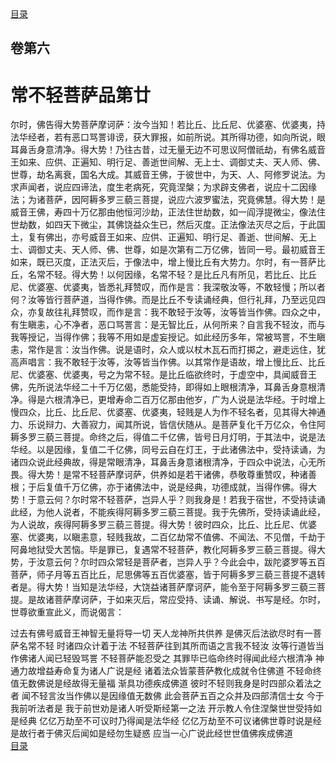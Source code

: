 <div class="menu"><a href="/#/table-of-contents">目录</a></div>
<hgroup>
  <h2>卷第六</h2>
  <h1>常不轻菩萨品第廿</h1>
</hgroup>
<p>
  尔时，佛告得大势菩萨摩诃萨：汝今当知！若比丘、比丘尼、优婆塞、优婆夷，持法华经者，若有恶口骂詈诽谤，获大罪报，如前所说。其所得功德，如向所说，眼耳鼻舌身意清净。得大势！乃往古昔，过无量无边不可思议阿僧祇劫，有佛名威音王如来、应供、正遍知、明行足、善逝世间解、无上士、调御丈夫、天人师、佛、世尊，劫名离衰，国名大成。其威音王佛，于彼世中，为天、人、阿修罗说法。为求声闻者，说应四谛法，度生老病死，究竟涅槃；为求辟支佛者，说应十二因缘法；为诸菩萨，因阿耨多罗三藐三菩提，说应六波罗蜜法，究竟佛慧。得大势！是威音王佛，寿四十万亿那由他恒河沙劫，正法住世劫数，如一阎浮提微尘，像法住世劫数，如四天下微尘，其佛饶益众生已，然后灭度。正法像法灭尽之后，于此国土，复有佛出，亦号威音王如来、应供、正遍知、明行足、善逝、世间解、无上士、调御丈夫、天人师、佛、世尊，如是次第有二万亿佛，皆同一号。最初威音王如来，既已灭度，正法灭后，于像法中，增上慢比丘有大势力。尔时，有一菩萨比丘，名常不轻。得大势！以何因缘，名常不轻？是比丘凡有所见，若比丘、比丘尼、优婆塞、优婆夷，皆悉礼拜赞叹，而作是言：我深敬汝等，不敢轻慢；所以者何？汝等皆行菩萨道，当得作佛。而是比丘不专读诵经典，但行礼拜，乃至远见四众，亦复故往礼拜赞叹，而作是言：我不敢轻于汝等，汝等皆当作佛。四众之中，有生瞋恚，心不净者，恶口骂詈言：是无智比丘，从何所来？自言我不轻汝，而与我等授记，当得作佛；我等不用如是虚妄授记。如此经历多年，常被骂詈，不生瞋恚，常作是言：汝当作佛。说是语时，众人或以杖木瓦石而打掷之，避走远住，犹高声唱言：我不敢轻于汝等，汝等皆当作佛。以其常作是语故，增上慢比丘、比丘尼、优婆塞、优婆夷，号之为常不轻。是比丘临欲终时，于虚空中，具闻威音王佛，先所说法华经二十千万亿偈，悉能受持，即得如上眼根清净，耳鼻舌身意根清净。得是六根清净已，更增寿命二百万亿那由他岁，广为人说是法华经。于时增上慢四众，比丘、比丘尼、优婆塞、优婆夷，轻贱是人为作不轻名者，见其得大神通力、乐说辩力、大善寂力，闻其所说，皆信伏随从。是菩萨复化千万亿众，令住阿耨多罗三藐三菩提。命终之后，得值二千亿佛，皆号日月灯明，于其法中，说是法华经。以是因缘，复值二千亿佛，同号云自在灯王，于此诸佛法中，受持读诵，为诸四众说此经典故，得是常眼清净，耳鼻舌身意诸根清净，于四众中说法，心无所畏。得大势！是常不轻菩萨摩诃萨，供养如是若干诸佛，恭敬尊重赞叹，种诸善根；于后复值千万亿佛，亦于诸佛法中，说是经典，功德成就，当得作佛。得大势！于意云何？尔时常不轻菩萨，岂异人乎？则我身是！若我于宿世，不受持读诵此经，为他人说者，不能疾得阿耨多罗三藐三菩提。我于先佛所，受持读诵此经，为人说故，疾得阿耨多罗三藐三菩提。得大势！彼时四众，比丘、比丘尼、优婆塞、优婆夷，以瞋恚意，轻贱我故，二百亿劫常不值佛、不闻法、不见僧，千劫于阿鼻地狱受大苦恼。毕是罪已，复遇常不轻菩萨，教化阿耨多罗三藐三菩提。得大势，于汝意云何？尔时四众常轻是菩萨者，岂异人乎？今此会中，跋陀婆罗等五百菩萨，师子月等五百比丘，尼思佛等五百优婆塞，皆于阿耨多罗三藐三菩提不退转者是。得大势！当知是法华经，大饶益诸菩萨摩诃萨，能令至于阿耨多罗三藐三菩提。是故诸菩萨摩诃萨，于如来灭后，常应受持、读诵、解说、书写是经。尔时，世尊欲重宣此义，而说偈言：
</p>
<div class="commentary">
  <span class="commentary__sentence">过去有佛</span
  ><span class="commentary__sentence">号威音王</span
  ><span class="commentary__sentence">神智无量</span
  ><span class="commentary__sentence">将导一切</span>
  <span class="commentary__sentence">天人龙神</span
  ><span class="commentary__sentence">所共供养</span>
  <span class="commentary__sentence">是佛灭后</span
  ><span class="commentary__sentence">法欲尽时</span
  ><span class="commentary__sentence">有一菩萨</span
  ><span class="commentary__sentence">名常不轻</span>
  <span class="commentary__sentence">时诸四众</span
  ><span class="commentary__sentence">计着于法</span>
  <span class="commentary__sentence">不轻菩萨</span
  ><span class="commentary__sentence">往到其所</span
  ><span class="commentary__sentence">而语之言</span
  ><span class="commentary__sentence">我不轻汝</span>
  <span class="commentary__sentence">汝等行道</span
  ><span class="commentary__sentence">皆当作佛</span
  ><span class="commentary__sentence">诸人闻已</span
  ><span class="commentary__sentence">轻毁骂詈</span>
  <span class="commentary__sentence">不轻菩萨</span
  ><span class="commentary__sentence">能忍受之</span>
  <span class="commentary__sentence">其罪毕已</span
  ><span class="commentary__sentence">临命终时</span
  ><span class="commentary__sentence">得闻此经</span
  ><span class="commentary__sentence">六根清净</span>
  <span class="commentary__sentence">神通力故</span
  ><span class="commentary__sentence">增益寿命</span
  ><span class="commentary__sentence">复为诸人</span
  ><span class="commentary__sentence">广说是经</span>
  <span class="commentary__sentence">诸着法众</span
  ><span class="commentary__sentence">皆蒙菩萨</span
  ><span class="commentary__sentence">教化成就</span
  ><span class="commentary__sentence">令住佛道</span>
  <span class="commentary__sentence">不轻命终</span
  ><span class="commentary__sentence">值无数佛</span
  ><span class="commentary__sentence">说是经故</span
  ><span class="commentary__sentence">得无量福</span>
  <span class="commentary__sentence">渐具功德</span
  ><span class="commentary__sentence">疾成佛道</span>
  <span class="commentary__sentence">彼时不轻</span
  ><span class="commentary__sentence">则我身是</span
  ><span class="commentary__sentence">时四部众</span
  ><span class="commentary__sentence">着法之者</span>
  <span class="commentary__sentence">闻不轻言</span
  ><span class="commentary__sentence">汝当作佛</span
  ><span class="commentary__sentence">以是因缘</span
  ><span class="commentary__sentence">值无数佛</span>
  <span class="commentary__sentence">此会菩萨</span
  ><span class="commentary__sentence">五百之众</span
  ><span class="commentary__sentence">并及四部</span
  ><span class="commentary__sentence">清信士女</span>
  <span class="commentary__sentence">今于我前</span
  ><span class="commentary__sentence">听法者是</span>
  <span class="commentary__sentence">我于前世</span
  ><span class="commentary__sentence">劝是诸人</span
  ><span class="commentary__sentence">听受斯经</span
  ><span class="commentary__sentence">第一之法</span>
  <span class="commentary__sentence">开示教人</span
  ><span class="commentary__sentence">令住涅槃</span
  ><span class="commentary__sentence">世世受持</span
  ><span class="commentary__sentence">如是经典</span>
  <span class="commentary__sentence">亿亿万劫</span
  ><span class="commentary__sentence">至不可议</span
  ><span class="commentary__sentence">时乃得闻</span
  ><span class="commentary__sentence">是法华经</span>
  <span class="commentary__sentence">亿亿万劫</span
  ><span class="commentary__sentence">至不可议</span
  ><span class="commentary__sentence">诸佛世尊</span
  ><span class="commentary__sentence">时说是经</span>
  <span class="commentary__sentence">是故行者</span
  ><span class="commentary__sentence">于佛灭后</span
  ><span class="commentary__sentence">闻如是经</span
  ><span class="commentary__sentence">勿生疑惑</span>
  <span class="commentary__sentence">应当一心</span
  ><span class="commentary__sentence">广说此经</span
  ><span class="commentary__sentence">世世值佛</span
  ><span class="commentary__sentence">疾成佛道</span>
</div>
<div class="menu"><a href="/#/table-of-contents">目录</a></div>
